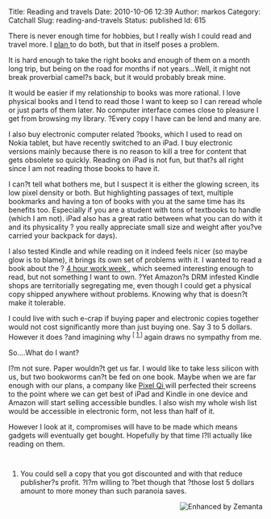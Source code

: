 Title: Reading and travels
Date: 2010-10-06 12:39
Author: markos
Category: Catchall
Slug: reading-and-travels
Status: published
Id: 615

<html>
 <body>
  <div>
   <p>
    There is never enough time for hobbies, but I really wish I could read and travel more. I
    <a href="sabbatical.html">
     plan
    </a>
    to do both, but that in itself poses a problem.
   </p>
   <p>
    It is hard enough to take the right books and enough of them on a month long trip, but being on the road for months if not years…Well, it might not break proverbial camel?s back, but it would probably break mine.
   </p>
   <p>
    It would be easier if my relationship to books was more rational. I love physical books and I tend to read those I want to keep so I can reread whole or just parts of them later. No computer interface comes close to pleasure I get from browsing my library. ?Every copy I have can be lend and many are.
   </p>
   <p>
    I also buy electronic computer related ?books, which I used to read on Nokia tablet, but have recently switched to an iPad. I buy electronic versions mainly because there is no reason to kill a tree for content that gets obsolete so quickly. Reading on iPad is not fun, but that?s all right since I am not reading those books to have it.
   </p>
   <p>
    I can?t tell what bothers me, but I suspect it is either the glowing screen, its low pixel density or both. But highlighting passages of text, multiple bookmarks and having a ton of books with you at the same time has its benefits too. Especially if you are a student with tons of textbooks to handle (which I am not). iPad also has a great ratio between what you can do with it and its physicality ? you really appreciate small size and weight after you?ve carried your backpack for days).
   </p>
   <p>
    I also tested Kindle and while reading on it indeed feels nicer (so maybe glow is to blame), it brings its own set of problems with it. I wanted to read a book about the ?
    <a class="zem_slink" href="http://www.amazon.com/4-Hour-Workweek-Escape-Live-Anywhere/dp/0307353133%3FSubscriptionId%3D0G81C5DAZ03ZR9WH9X82%26tag%3Dzemanta-20%26linkCode%3Dxm2%26camp%3D2025%26creative%3D165953%26creativeASIN%3D0307353133" rel="amazon" title="The 4-Hour Workweek: Escape 9-5, Live Anywhere, and Join the New Rich">
     4 hour work week
    </a>
    , which seemed interesting enough to read, but not something I want to own. ?Yet Amazon?s DRM infested Kindle shops are territorially segregating me, even though I could get a physical copy shipped anywhere without problems. Knowing why that is doesn?t make it tolerable.
   </p>
   <p>
    I could live with such e-crap if buying paper and electronic copies together would not cost significantly more than just buying one. Say 3 to 5 dollars. However it does ?and imagining why
    <sup>
     [
     <a href="#book-1">
      1
     </a>
     ]
    </sup>
    again draws no sympathy from me.
   </p>
   <p>
    So….What do I want?
   </p>
   <p>
    I?m not sure. Paper wouldn?t get us far. I would like to take less silicon with us, but two bookworms can?t be fed on one book. Maybe when we are far enough with our plans, a company like
    <a class="zem_slink" href="http://www.pixelqi.com/" rel="homepage" title="Pixel Qi">
     Pixel Qi
    </a>
    will perfected their screens to the point where we can get best of iPad and Kindle in one device and Amazon will start selling accessible bundles. I also wish my whole wish list would be accessible in electronic form, not less than half of it.
   </p>
   <p>
    However I look at it, compromises will have to be made which means gadgets will eventually get bought. Hopefully by that time I?ll actually like reading on them.
   </p>
   <ol style="margin-top:3em">
    <li id="book-1">
     You could sell a copy that you got discounted and with that reduce publisher?s profit. ?I?m willing to ?bet though that ?those lost 5 dollars amount to more money than such paranoia saves.
    </li>
   </ol>
   <div class="zemanta-pixie" style="margin-top: 10px; height: 15px;">
    <a class="zemanta-pixie-a" href="http://www.zemanta.com/" title="Enhanced by Zemanta">
     <img alt="Enhanced by Zemanta" class="zemanta-pixie-img" src="http://img.zemanta.com/zemified_e.png?x-id=c8c4ed43-d21a-4a47-8a55-c8ca7e27305e" style="border: none; float: right;"/>
    </a>
   </div>
  </div>
 </body>
</html>